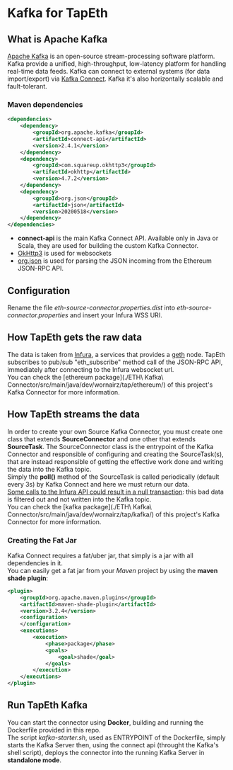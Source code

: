 # Kafka for TapEth

## What is Apache Kafka

[Apache Kafka](https://kafka.apache.org/) is an open-source stream-processing software platform. Kafka provide a unified, high-throughput, low-latency platform for handling real-time data feeds. Kafka can connect to external systems (for data import/export) via [Kafka Connect](https://kafka.apache.org/documentation.html#connect). Kafka it's also horizontally scalable and fault-tolerant.

### Maven dependencies

```xml
<dependencies>
	<dependency>
		<groupId>org.apache.kafka</groupId>
		<artifactId>connect-api</artifactId>
		<version>2.4.1</version>
	</dependency>
	<dependency>
		<groupId>com.squareup.okhttp3</groupId>
		<artifactId>okhttp</artifactId>
		<version>4.7.2</version>
	</dependency>
	<dependency>
		<groupId>org.json</groupId>
		<artifactId>json</artifactId>
		<version>20200518</version>
	</dependency>
</dependencies>
```
- **connect-api** is the main Kafka Connect API. Available only in Java or Scala, they are used for building the custom Kafka Connector.
- [OkHttp3](https://square.github.io/okhttp/) is used for websockets
- [org.json](https://github.com/stleary/JSON-java) is used for parsing the JSON incoming from the Ethereum JSON-RPC API.

## Configuration

Rename the file _eth-source-connector.properties.dist_ into _eth-source-connector.properties_ and insert your Infura WSS URI.

## How TapEth gets the raw data

The data is taken from [Infura](https://infura.io/), a services that provides a [geth](https://geth.ethereum.org/) node. TapEth subscribes to pub/sub "eth_subscribe" method call of the JSON-RPC API, immediately after connecting to the Infura websocket url.<br>
You can check the [ethereum package](./ETH\ Kafka\ Connector/src/main/java/dev/wornairz/tap/ethereum/) of this project's Kafka Connector for more information.

## How TapEth streams the data

In order to create your own Source Kafka Connector, you must create one class that extends **SourceConnector** and one other that extends **SourceTask**. The SourceConnector class is the entrypoint of the Kafka Connector and responsible of configuring and creating the SourceTask(s), that are instead responsible of getting the effective work done and writing the data into the Kafka topic. <br>
Simply the **poll()** method of the SourceTask is called periodically (default every 3s) by Kafka Connect and here we must return our data.<br>
[Some calls to the Infura API could result in a null transaction](https://community.infura.io/t/web3-eth-gettransaction-txhash-returns-null/814/4): this bad data is filtered out and not written into the Kafka topic.<br>
You can check the [kafka package](./ETH\ Kafka\ Connector/src/main/java/dev/wornairz/tap/kafka/) of this project's Kafka Connector for more information.

### Creating the Fat Jar

Kafka Connect requires a fat/uber jar, that simply is a jar with all dependencies in it. <br>
You can easily get a fat jar from your _Maven_ project by using the **maven shade plugin**:

```xml
<plugin>
	<groupId>org.apache.maven.plugins</groupId>
	<artifactId>maven-shade-plugin</artifactId>
	<version>3.2.4</version>
	<configuration>
	</configuration>
	<executions>
		<execution>
			<phase>package</phase>
			<goals>
				<goal>shade</goal>
			</goals>
		</execution>
    </executions>
</plugin>
```

## Run TapEth Kafka

You can start the connector using **Docker**, building and running the Dockerfile provided in this repo. <br>
The script _kafka-starter.sh_, used as ENTRYPOINT of the Dockerfile, simply starts the Kafka Server then, using the connect api (throught the Kafka's shell script), deploys the connector into the running Kafka Server in **standalone mode**.